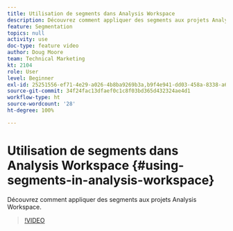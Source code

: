 ```yaml
---
title: Utilisation de segments dans Analysis Workspace
description: Découvrez comment appliquer des segments aux projets Analysis Workspace.
feature: Segmentation
topics: null
activity: use
doc-type: feature video
author: Doug Moore
team: Technical Marketing
kt: 2104
role: User
level: Beginner
exl-id: 25251556-ef71-4e29-a026-4b8ba9269b3a,b9f4e941-dd03-458a-8338-a6a19244e588
source-git-commit: 34f24fac13dfaef0c1c8f03bd365d432324ae4d1
workflow-type: ht
source-wordcount: '28'
ht-degree: 100%

---
```


# Utilisation de segments dans Analysis Workspace {#using-segments-in-analysis-workspace}

Découvrez comment appliquer des segments aux projets Analysis Workspace.

>[!VIDEO](https://video.tv.adobe.com/v/23977/?quality=12)

